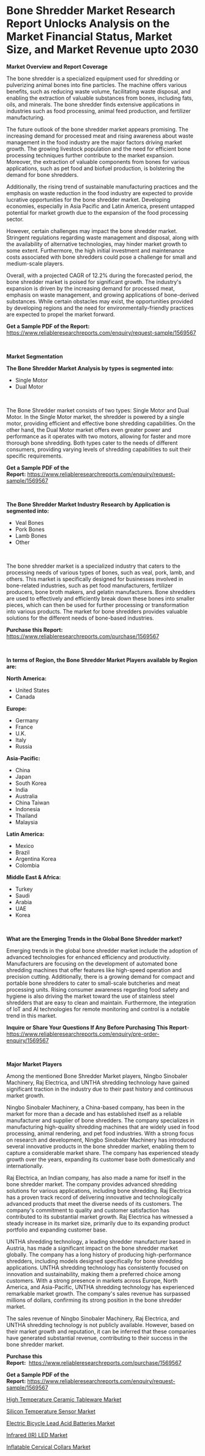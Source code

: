 <p><h1>Bone Shredder Market Research Report Unlocks Analysis on the Market Financial Status, Market Size, and Market Revenue upto 2030</h1></p><p><strong>Market Overview and Report Coverage</strong></p>
<p><p>The bone shredder is a specialized equipment used for shredding or pulverizing animal bones into fine particles. The machine offers various benefits, such as reducing waste volume, facilitating waste disposal, and enabling the extraction of valuable substances from bones, including fats, oils, and minerals. The bone shredder finds extensive applications in industries such as food processing, animal feed production, and fertilizer manufacturing.</p><p>The future outlook of the bone shredder market appears promising. The increasing demand for processed meat and rising awareness about waste management in the food industry are the major factors driving market growth. The growing livestock population and the need for efficient bone processing techniques further contribute to the market expansion. Moreover, the extraction of valuable components from bones for various applications, such as pet food and biofuel production, is bolstering the demand for bone shredders.</p><p>Additionally, the rising trend of sustainable manufacturing practices and the emphasis on waste reduction in the food industry are expected to provide lucrative opportunities for the bone shredder market. Developing economies, especially in Asia Pacific and Latin America, present untapped potential for market growth due to the expansion of the food processing sector.</p><p>However, certain challenges may impact the bone shredder market. Stringent regulations regarding waste management and disposal, along with the availability of alternative technologies, may hinder market growth to some extent. Furthermore, the high initial investment and maintenance costs associated with bone shredders could pose a challenge for small and medium-scale players.</p><p>Overall, with a projected CAGR of 12.2% during the forecasted period, the bone shredder market is poised for significant growth. The industry's expansion is driven by the increasing demand for processed meat, emphasis on waste management, and growing applications of bone-derived substances. While certain obstacles may exist, the opportunities provided by developing regions and the need for environmentally-friendly practices are expected to propel the market forward.</p></p>
<p><strong>Get a Sample PDF of the Report:</strong> <a href="https://www.reliableresearchreports.com/enquiry/request-sample/1569567">https://www.reliableresearchreports.com/enquiry/request-sample/1569567</a></p>
<p>&nbsp;</p>
<p><strong>Market Segmentation</strong></p>
<p><strong>The Bone Shredder Market Analysis by types is segmented into:</strong></p>
<p><ul><li>Single Motor</li><li>Dual Motor</li></ul></p>
<p>&nbsp;</p>
<p><p>The Bone Shredder market consists of two types: Single Motor and Dual Motor. In the Single Motor market, the shredder is powered by a single motor, providing efficient and effective bone shredding capabilities. On the other hand, the Dual Motor market offers even greater power and performance as it operates with two motors, allowing for faster and more thorough bone shredding. Both types cater to the needs of different consumers, providing varying levels of shredding capabilities to suit their specific requirements.</p></p>
<p><strong>Get a Sample PDF of the Report:</strong>&nbsp;<a href="https://www.reliableresearchreports.com/enquiry/request-sample/1569567">https://www.reliableresearchreports.com/enquiry/request-sample/1569567</a></p>
<p>&nbsp;</p>
<p><strong>The Bone Shredder Market Industry Research by Application is segmented into:</strong></p>
<p><ul><li>Veal Bones</li><li>Pork Bones</li><li>Lamb Bones</li><li>Other</li></ul></p>
<p>&nbsp;</p>
<p><p>The bone shredder market is a specialized industry that caters to the processing needs of various types of bones, such as veal, pork, lamb, and others. This market is specifically designed for businesses involved in bone-related industries, such as pet food manufacturers, fertilizer producers, bone broth makers, and gelatin manufacturers. Bone shredders are used to effectively and efficiently break down these bones into smaller pieces, which can then be used for further processing or transformation into various products. The market for bone shredders provides valuable solutions for the different needs of bone-based industries.</p></p>
<p><strong>Purchase this Report:</strong>&nbsp; <a href="https://www.reliableresearchreports.com/purchase/1569567">https://www.reliableresearchreports.com/purchase/1569567</a></p>
<p>&nbsp;</p>
<p><strong>In terms of Region, the Bone Shredder Market Players available by Region are:</strong></p>
<p>
    <p> <strong> North America: </strong>
        <ul>
            <li>United States</li>
            <li>Canada</li>
        </ul>
        </p> 
    <p> <strong> Europe: </strong>
        <ul>
            <li>Germany</li>
            <li>France</li>
            <li>U.K.</li>
            <li>Italy</li>
            <li>Russia</li>
        </ul>
        </p> 
    <p> <strong> Asia-Pacific: </strong>
        <ul>
            <li>China</li>
            <li>Japan</li>
            <li>South Korea</li>
            <li>India</li>
            <li>Australia</li>
            <li>China Taiwan</li>
            <li>Indonesia</li>
            <li>Thailand</li>
            <li>Malaysia</li>
        </ul>
        </p> 
    <p> <strong> Latin America: </strong>
        <ul>
            <li>Mexico</li>
            <li>Brazil</li>
            <li>Argentina Korea</li>
            <li>Colombia</li>
        </ul>
        </p> 
    <p> <strong> Middle East & Africa: </strong>
        <ul>
            <li>Turkey</li>
            <li>Saudi</li>
            <li>Arabia</li>
            <li>UAE</li>
            <li>Korea</li>
        </ul>
    </p>
    </p>
<p>&nbsp;</p>
<p><strong>What are the Emerging Trends in the Global Bone Shredder market?</strong></p>
<p><p>Emerging trends in the global bone shredder market include the adoption of advanced technologies for enhanced efficiency and productivity. Manufacturers are focusing on the development of automated bone shredding machines that offer features like high-speed operation and precision cutting. Additionally, there is a growing demand for compact and portable bone shredders to cater to small-scale butcheries and meat processing units. Rising consumer awareness regarding food safety and hygiene is also driving the market toward the use of stainless steel shredders that are easy to clean and maintain. Furthermore, the integration of IoT and AI technologies for remote monitoring and control is a notable trend in this market.</p></p>
<p><strong>Inquire or Share Your Questions If Any Before Purchasing This Report</strong>- <a href="https://www.reliableresearchreports.com/enquiry/pre-order-enquiry/1569567">https://www.reliableresearchreports.com/enquiry/pre-order-enquiry/1569567</a></p>
<p>&nbsp;</p>
<p><strong>Major Market Players</strong></p>
<p><p>Among the mentioned Bone Shredder Market players, Ningbo Sinobaler Machinery, Raj Electrica, and UNTHA shredding technology have gained significant traction in the industry due to their past history and continuous market growth.</p><p>Ningbo Sinobaler Machinery, a China-based company, has been in the market for more than a decade and has established itself as a reliable manufacturer and supplier of bone shredders. The company specializes in manufacturing high-quality shredding machines that are widely used in food processing, animal rendering, and pet food industries. With a strong focus on research and development, Ningbo Sinobaler Machinery has introduced several innovative products in the bone shredder market, enabling them to capture a considerable market share. The company has experienced steady growth over the years, expanding its customer base both domestically and internationally.</p><p>Raj Electrica, an Indian company, has also made a name for itself in the bone shredder market. The company provides advanced shredding solutions for various applications, including bone shredding. Raj Electrica has a proven track record of delivering innovative and technologically advanced products that meet the diverse needs of its customers. The company's commitment to quality and customer satisfaction has contributed to its substantial market growth. Raj Electrica has witnessed a steady increase in its market size, primarily due to its expanding product portfolio and expanding customer base.</p><p>UNTHA shredding technology, a leading shredder manufacturer based in Austria, has made a significant impact on the bone shredder market globally. The company has a long history of producing high-performance shredders, including models designed specifically for bone shredding applications. UNTHA shredding technology has consistently focused on innovation and sustainability, making them a preferred choice among customers. With a strong presence in markets across Europe, North America, and Asia-Pacific, UNTHA shredding technology has experienced remarkable market growth. The company's sales revenue has surpassed millions of dollars, confirming its strong position in the bone shredder market.</p><p>The sales revenue of Ningbo Sinobaler Machinery, Raj Electrica, and UNTHA shredding technology is not publicly available. However, based on their market growth and reputation, it can be inferred that these companies have generated substantial revenue, contributing to their success in the bone shredder market.</p></p>
<p><strong>Purchase this Report:</strong>&nbsp;&nbsp;<a href="https://www.reliableresearchreports.com/purchase/1569567">https://www.reliableresearchreports.com/purchase/1569567</a></p>
<p></p>
<p><strong>Get a Sample PDF of the Report:</strong>&nbsp;<a href="https://www.reliableresearchreports.com/enquiry/request-sample/1569567">https://www.reliableresearchreports.com/enquiry/request-sample/1569567</a></p>
<p><p><a href="https://www.linkedin.com/pulse/decoding-high-temperature-ceramic-tableware-market-deep/">High Temperature Ceramic Tableware Market</a></p><p><a href="https://medium.com/@malliefeest1955/silicon-temperature-sensor-market-competitive-analysis-market-trends-and-forecast-to-2030-6f06156f5b2c">Silicon Temperature Sensor Market</a></p><p><a href="https://www.linkedin.com/pulse/electric-bicycle-lead-acid-batteries-market-size-share-global/">Electric Bicycle Lead Acid Batteries Market</a></p><p><a href="https://medium.com/@ethelcrooks2023/infrared-ir-led-market-outlook-industry-overview-and-forecast-2023-to-2030-1c48c5cb03c6">Infrared (IR) LED Market</a></p><p><a href="https://www.linkedin.com/pulse/decoding-inflatable-cervical-collars-market-deep-dive-latest/">Inflatable Cervical Collars Market</a></p></p>